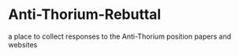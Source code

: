 # Anti-Thorium-Rebuttal
a place to collect responses to the Anti-Thorium position papers and websites
